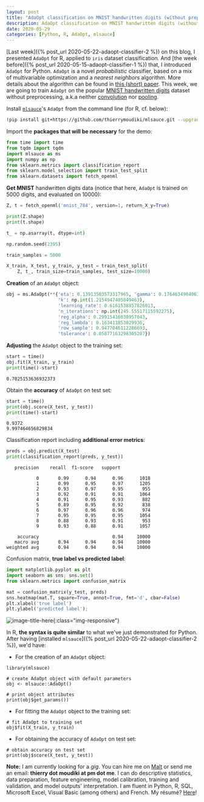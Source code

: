 ```yaml
---
layout: post
title: "AdaOpt classification on MNIST handwritten digits (without preprocessing)"
description: AdaOpt classification on MNIST handwritten digits (without preprocessing)
date: 2020-05-29
categories: [Python, R, AdaOpt, mlsauce]
---
```



[Last week]({% post_url 2020-05-22-adaopt-classifier-2 %}) on this blog, I presented `AdaOpt` for R, applied to `iris` dataset classification. And [the week before]({% post_url 2020-05-15-adaopt-classifier-1 %}) that, I introduced `AdaOpt` for Python. `AdaOpt` is a novel _probabilistic_ classifier, based on a mix of multivariable optimization and a _nearest neighbors_ algorithm. More details about the algorithm can be found in [this (short) paper](https://www.researchgate.net/publication/341409169_AdaOpt_Multivariable_optimization_for_classification). This week, we are going to train `AdaOpt` on the popular [MNIST handwritten digits](https://en.wikipedia.org/wiki/MNIST_database) dataset without preprocessing, a.k.a neither [convolution](https://en.wikipedia.org/wiki/Convolutional_neural_network#Convolutional) nor [pooling](https://en.wikipedia.org/wiki/Convolutional_neural_network#Pooling).


Install [`mlsauce`](https://github.com/thierrymoudiki/mlsauce)'s `AdaOpt` from the command line (for R, cf. below): 

```bash
!pip install git+https://github.com/thierrymoudiki/mlsauce.git --upgrade
```


Import the **packages that will be necessary** for the demo: 

```python
from time import time
from tqdm import tqdm
import mlsauce as ms
import numpy as np
from sklearn.metrics import classification_report
from sklearn.model_selection import train_test_split
from sklearn.datasets import fetch_openml
```


**Get MNIST** handwritten digits data (notice that here, `AdaOpt` is trained on 5000 digits, and evaluated on 10000):

```python
Z, t = fetch_openml('mnist_784', version=1, return_X_y=True)

print(Z.shape)
print(t.shape)

t_ = np.asarray(t, dtype=int)

np.random.seed(2395)

train_samples = 5000

X_train, X_test, y_train, y_test = train_test_split(
    Z, t_, train_size=train_samples, test_size=10000)
```

**Creation** of an `AdaOpt` object:

```python
obj = ms.AdaOpt(**{'eta': 0.13913503573317965, 'gamma': 0.1764634904063013, 
                   'k': np.int(1.2154947405849463), 
                   'learning_rate': 0.6161538857826013, 
                   'n_iterations': np.int(245.55517115592275), 
                   'reg_alpha': 0.29915416038957043, 
                   'reg_lambda': 0.163411853029936, 
                   'row_sample': 0.9477046112286693, 
                   'tolerance': 0.05877163298305207})
```

**Adjusting** the `AdaOpt` object to the training set:

```python
start = time()
obj.fit(X_train, y_train)
print(time()-start)
```
```
0.7025153636932373
```

Obtain the **accuracy** of `AdaOpt` on test set:

```python
start = time()
print(obj.score(X_test, y_test))
print(time()-start)
```
```
0.9372
9.997464656829834
```

Classification report including **additional error metrics**:

```python
preds = obj.predict(X_test)
print(classification_report(preds, y_test))
```
```
   precision    recall  f1-score   support

           0       0.99      0.94      0.96      1018
           1       0.99      0.95      0.97      1205
           2       0.93      0.97      0.95       955
           3       0.92      0.91      0.91      1064
           4       0.91      0.95      0.93       882
           5       0.89      0.95      0.92       838
           6       0.97      0.96      0.96       974
           7       0.95      0.95      0.95      1054
           8       0.88      0.93      0.91       953
           9       0.93      0.88      0.91      1057

    accuracy                           0.94     10000
   macro avg       0.94      0.94      0.94     10000
weighted avg       0.94      0.94      0.94     10000
```

Confusion matrix, **true label vs predicted label**:

```python
import matplotlib.pyplot as plt
import seaborn as sns; sns.set()
from sklearn.metrics import confusion_matrix

mat = confusion_matrix(y_test, preds)
sns.heatmap(mat.T, square=True, annot=True, fmt='d', cbar=False)
plt.xlabel('true label')
plt.ylabel('predicted label');
```
![image-title-here]({{base}}/images/2020-05-29/2020-05-29-image1.png){:class="img-responsive"}


In R, **the syntax is quite similar** to what we've just demonstrated for Python. After having [installed `mlsauce`]({% post_url 2020-05-22-adaopt-classifier-2 %}), we'd have:

- For the creation of an `AdaOpt` object:

```{r}
library(mlsauce)

# create AdaOpt object with default parameters
obj <- mlsauce::AdaOpt()

# print object attributes
print(obj$get_params())
```

- For fitting the `AdaOpt` object to the training set:

```{r}
# fit AdaOpt to training set
obj$fit(X_train, y_train)
```

- For obtaining the accuracy of `AdaOpt` on test set:

```{r}
# obtain accuracy on test set 
print(obj$score(X_test, y_test))
```


__Note:__ I am currently looking for a _gig_. You can hire me on [Malt](https://www.malt.fr/profile/thierrymoudiki) or send me an email: __thierry dot moudiki at pm dot me__. I can do descriptive statistics, data preparation, feature engineering, model calibration, training and validation, and model outputs' interpretation. I am fluent in Python, R, SQL, Microsoft Excel, Visual Basic (among others) and French. My résumé? [Here]({{base}}/cv/thierry-moudiki.pdf)!